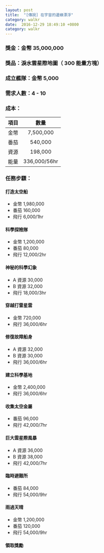 ```yaml
---
layout: post
title:  "[傳說] 在宇宙的邊緣漂浮"
category: walkr
date:  2016-12-29 18:49:10 +0800
category: walkr
---
```


### 獎金：金幣 35,000,000

### 獎品：淚水雲星際地圖（ 300 能量方塊）

### 成立艦隊：金幣 5,000

### 需求人數：4 - 10

### 成本：

|  項目  |      數量      |
| :--: | :----------: |
|  金幣  |  7,500,000   |
|  番茄  |   540,000    |
|  資源  |   198,000    |
|  能量  | 336,000/56hr |

### 任務步驟：

#### **打造太空船**
  - 金幣 1,980,000
  - 番茄 160,000
  - 飛行 6,000/1hr

#### **科學探險隊**
  - 金幣 1,200,000
  - 番茄 80,000
  - 飛行 12,000/2hr

#### **神秘的科學幻象**
  - A 資源 30,000
  - B 資源 32,000
  - 飛行 18,000/3hr

#### **穿越打雷星雲**
  - 金幣 720,000
  - 飛行 36,000/6hr

#### **修復故障船身**
  - A 資源 32,000
  - B 資源 30,000
  - 飛行 36,000/6hr

#### **建立科學基地**
  - 金幣 2,400,000
  - 飛行 36,000/6hr

#### **收集太空金屬**
  - 番茄 96,000
  - 飛行 42,000/7hr

#### **巨大雲星際風暴**
  - A 資源 36,000
  - B 資源 38,000
  - 飛行 42,000/7hr

#### **臨時避難所**
  - 番茄 84,000
  - 飛行 54,000/9hr

#### **雨過天晴**
  - 金幣 1,200,000
  - 番茄 120,000
  - 飛行 54,000/9hr

#### **領取獎勵**
